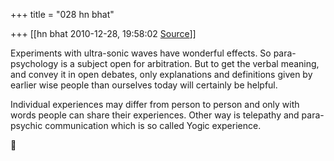+++
title = "028 hn bhat"

+++
[[hn bhat	2010-12-28, 19:58:02 [Source](https://groups.google.com/g/samskrita/c/t1v-ovlJ9fs)]]



Experiments with ultra-sonic waves have wonderful effects. So para-psychology is a subject open for arbitration. But to get the verbal meaning, and convey it in open debates, only explanations and definitions given by earlier wise people than ourselves today will certainly be helpful.

  

Individual experiences may differ from person to person and only with words people can share their experiences. Other way is telepathy and para-psychic communication which is so called Yogic experience.



